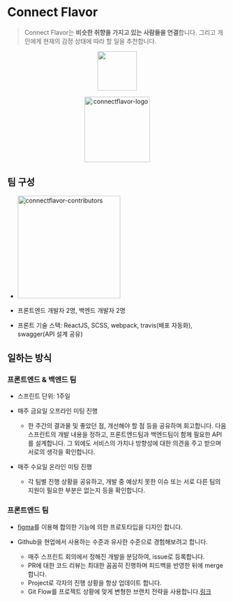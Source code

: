 # Connect Flavor

> Connect Flavor는 **비슷한 취향을 가지고 있는 사람들을 연결**합니다. 그리고 개인에게 현재의 감정 상태에 따라 할 일을 추천합니다.

<p align='center'>

<img width='90' src='https://travis-ci.org/codesquad-project-team/frontend.svg?branch=master'>

</p>

<p align='center'>

<img width='150' alt='connectflavor-logo' src='https://avatars3.githubusercontent.com/u/54933310?s=400&u=b1991432050b1c20ef59730588ce3a9bd7634f15&v=4'>

</p>

## 팀 구성

- <img width="235" alt="connectflavor-contributors" src="https://user-images.githubusercontent.com/42905468/70593746-85a67a80-1c21-11ea-9fe1-03d609b4f266.png">

- 프론트엔드 개발자 2명, 백엔드 개발자 2명
- 프론트 기술 스택: ReactJS, SCSS, webpack, travis(배포 자동화), swagger(API 설계 공유)

## 일하는 방식

### 프론트엔드 & 백엔드 팀

- 스프린트 단위: 1주일
- 매주 금요일 오프라인 미팅 진행

  - 한 주간의 결과물 및 좋았던 점, 개선해야 할 점 등을 공유하며 회고합니다. 다음 스프린트의 개발 내용을 정하고, 프론트엔드팀과 백엔드팀이 함께 필요한 API를 설계합니다. 그 외에도 서비스의 가치나 방향성에 대한 의견을 주고 받으며 서로의 생각을 확인합니다.

- 매주 수요일 온라인 미팅 진행
  - 각 팀별 진행 상황을 공유하고, 개발 중 예상치 못한 이슈 또는 서로 다른 팀의 지원이 필요한 부분은 없는지 등을 확인합니다.

### 프론트엔드 팀

- [figma](https://www.figma.com/file/3rjXMNRb7DhheV2cpCu0Ql/interest-sharing-sns?node-id=0%3A1)를 이용해 합의한 기능에 의한 프로토타입을 디자인 합니다.

- Github을 현업에서 사용하는 수준과 유사한 수준으로 경험해보려고 합니다.
  - 매주 스프린트 회의에서 정해진 개발을 분담하여, issue로 등록합니다.
  - PR에 대한 코드 리뷰는 최대한 꼼꼼히 진행하며 피드백을 반영한 뒤에 merge 합니다.
  - Project로 각자의 진행 상황을 항상 업데이트 합니다.
  - Git Flow를 프로젝트 상황에 맞게 변형한 브랜치 전략을 사용합니다.[링크](https://github.com/codesquad-project-team/frontend/wiki/git-%EB%B8%8C%EB%9E%9C%EC%B9%98-%EC%A0%84%EB%9E%B5)
